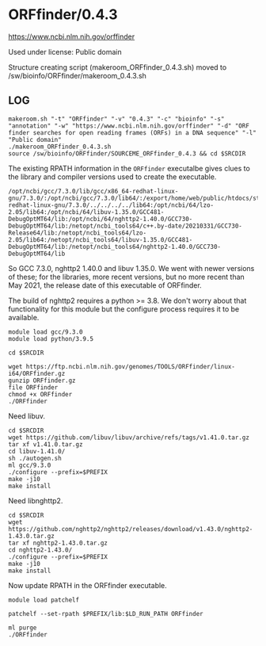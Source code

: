 ORFfinder/0.4.3
===============

<https://www.ncbi.nlm.nih.gov/orffinder>

Used under license:
Public domain


Structure creating script (makeroom_ORFfinder_0.4.3.sh) moved to /sw/bioinfo/ORFfinder/makeroom_0.4.3.sh

LOG
---

    makeroom.sh "-t" "ORFfinder" "-v" "0.4.3" "-c" "bioinfo" "-s" "annotation" "-w" "https://www.ncbi.nlm.nih.gov/orffinder" "-d" "ORF finder searches for open reading frames (ORFs) in a DNA sequence" "-l" "Public domain"
    ./makeroom_ORFfinder_0.4.3.sh
    source /sw/bioinfo/ORFfinder/SOURCEME_ORFfinder_0.4.3 && cd $SRCDIR

The existing RPATH information in the `ORFfinder` executalbe gives clues to the library and compiler versions used to create the executable.

    /opt/ncbi/gcc/7.3.0/lib/gcc/x86_64-redhat-linux-gnu/7.3.0/:/opt/ncbi/gcc/7.3.0/lib64/:/export/home/web/public/htdocs/staff/resenchu/ORFfinder/SVNCL/trunk/internal/c++/lib:/opt/ncbi/gcc/7.3.0/lib/gcc/x86_64-redhat-linux-gnu/7.3.0/../../../../lib64:/opt/ncbi/64/lzo-2.05/lib64:/opt/ncbi/64/libuv-1.35.0/GCC481-DebugOptMT64/lib:/opt/ncbi/64/nghttp2-1.40.0/GCC730-DebugOptMT64/lib:/netopt/ncbi_tools64/c++.by-date/20210331/GCC730-Release64/lib:/netopt/ncbi_tools64/lzo-2.05/lib64:/netopt/ncbi_tools64/libuv-1.35.0/GCC481-DebugOptMT64/lib:/netopt/ncbi_tools64/nghttp2-1.40.0/GCC730-DebugOptMT64/lib

So GCC 7.3.0, nghttp2 1.40.0 and libuv 1.35.0.  We went with newer versions of
these; for the libraries, more recent versions, but no more recent than May
2021, the release date of this executable of ORFfinder.

The build of nghttp2 requires a python >= 3.8. We don't worry about that
functionality for this module but the configure process requires it to be
available.

    module load gcc/9.3.0
    module load python/3.9.5

    cd $SRCDIR

    wget https://ftp.ncbi.nlm.nih.gov/genomes/TOOLS/ORFfinder/linux-i64/ORFfinder.gz
    gunzip ORFfinder.gz 
    file ORFfinder 
    chmod +x ORFfinder 
    ./ORFfinder 

Need libuv.

    cd $SRCDIR
    wget https://github.com/libuv/libuv/archive/refs/tags/v1.41.0.tar.gz
    tar xf v1.41.0.tar.gz 
    cd libuv-1.41.0/
    sh ./autogen.sh 
    ml gcc/9.3.0
    ./configure --prefix=$PREFIX
    make -j10
    make install

Need libnghttp2.

    cd $SRCDIR
    wget https://github.com/nghttp2/nghttp2/releases/download/v1.43.0/nghttp2-1.43.0.tar.gz
    tar xf nghttp2-1.43.0.tar.gz 
    cd nghttp2-1.43.0/
    ./configure --prefix=$PREFIX
    make -j10
    make install

Now update RPATH in the ORFfinder executable.

    module load patchelf

    patchelf --set-rpath $PREFIX/lib:$LD_RUN_PATH ORFfinder 

    ml purge
    ./ORFfinder 

